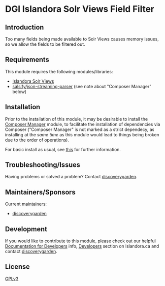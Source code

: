 # DGI Islandora Solr Views Field Filter

## Introduction

Too many fields being made available to Solr Views causes memory issues, so we allow the fields to be filtered out.

## Requirements

This module requires the following modules/libraries:

* [Islandora Solr Views](https://github.com/islandora/islandora_solr_views)
* [salsify/json-streaming-parser](https://github.com/salsify/jsonstreamingparser) (see note about "Composer Manager" below)

## Installation

Prior to the installation of this module, it may be desirable to install the [Composer Manager](https://www.drupal.org/project/composer_manager) module, to facilitate the installation of dependencies via Composer ("Composer Manager" is not marked as a strict dependecy, as installing at the _same time_ as this module would lead to things being broken due to the order of operations).

For basic install as usual, see [this](https://drupal.org/documentation/install/modules-themes/modules-7) for further information.

## Troubleshooting/Issues

Having problems or solved a problem? Contact [discoverygarden](http://support.discoverygarden.ca).

## Maintainers/Sponsors

Current maintainers:

* [discoverygarden](http://www.discoverygarden.ca)

## Development

If you would like to contribute to this module, please check out our helpful
[Documentation for Developers](https://github.com/Islandora/islandora/wiki#wiki-documentation-for-developers)
info, [Developers](http://islandora.ca/developers) section on Islandora.ca and
contact [discoverygarden](http://support.discoverygarden.ca).

## License

[GPLv3](http://www.gnu.org/licenses/gpl-3.0.txt)
